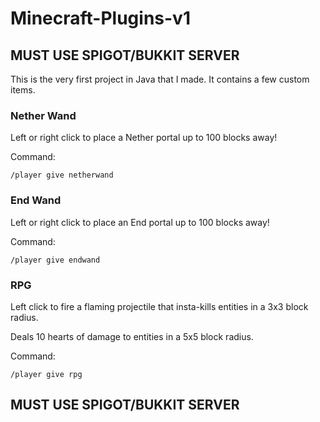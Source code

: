 # Minecraft-Plugins-v1
 
## MUST USE SPIGOT/BUKKIT SERVER

This is the very first project in Java that I made. It contains a few custom items.

### Nether Wand

Left or right click to place a Nether portal up to 100 blocks away!

Command:
```
/player give netherwand
```

### End Wand

Left or right click to place an End portal up to 100 blocks away!

Command:
```
/player give endwand
```

### RPG

Left click to fire a flaming projectile that insta-kills entities in a 3x3 block radius.

Deals 10 hearts of damage to entities in a 5x5 block radius.

Command:
```
/player give rpg
```

## MUST USE SPIGOT/BUKKIT SERVER
